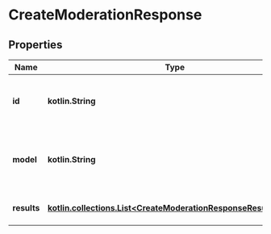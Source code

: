 
# CreateModerationResponse

## Properties
| Name | Type | Description | Notes |
| ------------ | ------------- | ------------- | ------------- |
| **id** | **kotlin.String** | The unique identifier for the moderation request. |  |
| **model** | **kotlin.String** | The model used to generate the moderation results. |  |
| **results** | [**kotlin.collections.List&lt;CreateModerationResponseResultsInner&gt;**](CreateModerationResponseResultsInner.md) | A list of moderation objects. |  |



